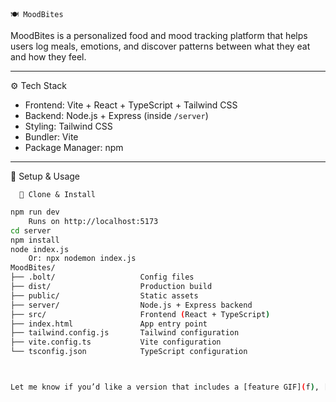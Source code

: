     🍽️ MoodBites

 MoodBites  is a personalized food and mood tracking platform that helps users log meals, emotions, and discover patterns between what they eat and how they feel.

---

   ⚙️ Tech Stack

-  Frontend:  Vite + React + TypeScript + Tailwind CSS  
-  Backend:  Node.js + Express (inside `/server`)  
-  Styling:  Tailwind CSS  
-  Bundler:  Vite  
-  Package Manager:  npm  

---

   🚀 Setup & Usage

      🧩 Clone & Install

```bash
npm run dev
    Runs on http://localhost:5173
cd server
npm install
node index.js
    Or: npx nodemon index.js
MoodBites/
├── .bolt/                   Config files
├── dist/                    Production build
├── public/                  Static assets
├── server/                  Node.js + Express backend
├── src/                     Frontend (React + TypeScript)
├── index.html               App entry point
├── tailwind.config.js       Tailwind configuration
├── vite.config.ts           Vite configuration
└── tsconfig.json            TypeScript configuration



Let me know if you’d like a version that includes a [feature GIF](f), [live preview link](f), or [user stories section](f).

